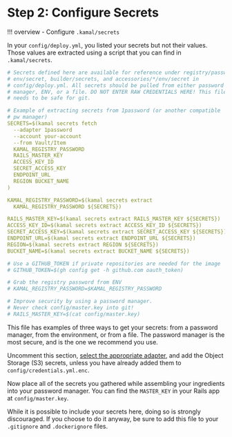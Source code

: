# Step 2: Configure Secrets

!!! overview
    - Configure `.kamal/secrets`

In your `config/deploy.yml`, you listed your secrets but not their values. Those values are extracted using a script that you can find in `.kamal/secrets`.

```yaml title=".kamal/secrets" hl_lines="9-20 26 30" linenums="1"
# Secrets defined here are available for reference under registry/password,
# env/secret, builder/secrets, and accessories/*/env/secret in
# config/deploy.yml. All secrets should be pulled from either password
# manager, ENV, or a file. DO NOT ENTER RAW CREDENTIALS HERE! This file
# needs to be safe for git.

# Example of extracting secrets from 1password (or another compatible
# pw manager)
SECRETS=$(kamal secrets fetch
  --adapter 1password
  --account your-account
  --from Vault/Item
  KAMAL_REGISTRY_PASSWORD
  RAILS_MASTER_KEY
  ACCESS_KEY_ID
  SECRET_ACCESS_KEY
  ENDPOINT_URL
  REGION BUCKET_NAME
)

KAMAL_REGISTRY_PASSWORD=$(kamal secrets extract
  KAMAL_REGISTRY_PASSWORD ${SECRETS})

RAILS_MASTER_KEY=$(kamal secrets extract RAILS_MASTER_KEY ${SECRETS})
ACCESS_KEY_ID=$(kamal secrets extract ACCESS_KEY_ID ${SECRETS})
SECRET_ACCESS_KEY=$(kamal secrets extract SECRET_ACCESS_KEY ${SECRETS})
ENDPOINT_URL=$(kamal secrets extract ENDPOINT_URL ${SECRETS})
REGION=$(kamal secrets extract REGION ${SECRETS})
BUCKET_NAME=$(kamal secrets extract BUCKET_NAME ${SECRETS})

# Use a GITHUB_TOKEN if private repositories are needed for the image
# GITHUB_TOKEN=$(gh config get -h github.com oauth_token)

# Grab the registry password from ENV
# KAMAL_REGISTRY_PASSWORD=$KAMAL_REGISTRY_PASSWORD

# Improve security by using a password manager.
# Never check config/master.key into git!
# RAILS_MASTER_KEY=$(cat config/master.key)
```

This file has examples of three ways to get your secrets: from a password manager, from the environment, or from a file. The password manager is the most secure, and is the one we recommend you use.

Uncomment this section, [select the appropriate adapter](https://kamal-deploy.org/docs/commands/secrets/),
and add the Object Storage (S3) secrets, unless you have already added them to `config/credentials.yml.enc`.

Now place all of the secrets you gathered while assembling your ingredients into your password manager. You can find the `MASTER_KEY` in your Rails app at `config/master.key`.

While it is possible to include your secrets here, doing so is strongly discouraged. If you choose to do it anyway, be sure to add this file to your `.gitignore` and `.dockerignore` files.